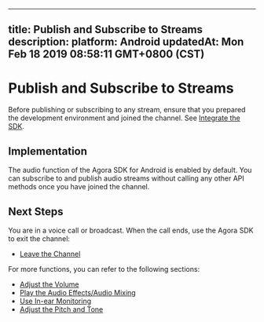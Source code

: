 
---
title: Publish and Subscribe to Streams
description: 
platform: Android
updatedAt: Mon Feb 18 2019 08:58:11 GMT+0800 (CST)
---
# Publish and Subscribe to Streams
Before publishing or subscribing to any stream, ensure that you prepared the development environment and joined the channel. See [Integrate the SDK](../../en/Voice/android_audio.md).

## Implementation
The audio function of the Agora SDK for Android is enabled by default. You can subscribe to and publish audio streams without calling any other API methods once you have joined the channel.

## Next Steps
You are in a voice call or broadcast. When the call ends, use the Agora SDK to exit the channel:
* [Leave the Channel](../../en/Voice/leave_android.md)

For more functions, you can refer to the following sections:

* [Adjust the Volume](../../cn/Video/volume_android.md)
* [Play the Audio Effects/Audio Mixing](../../cn/Video/effect_mixing_android.md)
* [Use In-ear Monitoring](../../cn/Video/in-ear_android.md)
* [Adjust the Pitch and Tone](../../cn/Video/voice_effect_android.md)
